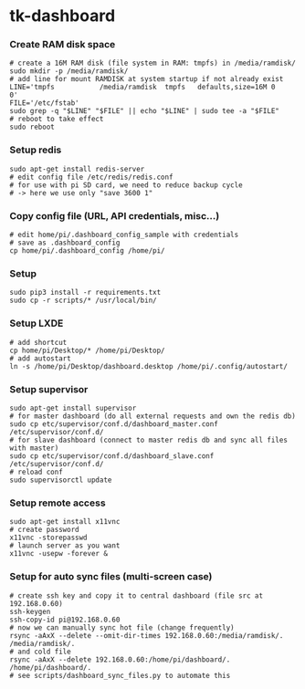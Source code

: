 # tk-dashboard

### Create RAM disk space

    # create a 16M RAM disk (file system in RAM: tmpfs) in /media/ramdisk/
    sudo mkdir -p /media/ramdisk/
    # add line for mount RAMDISK at system startup if not already exist
    LINE='tmpfs           /media/ramdisk  tmpfs   defaults,size=16M 0       0'
    FILE='/etc/fstab'
    sudo grep -q "$LINE" "$FILE" || echo "$LINE" | sudo tee -a "$FILE"
    # reboot to take effect
    sudo reboot

### Setup redis

    sudo apt-get install redis-server
    # edit config file /etc/redis/redis.conf
    # for use with pi SD card, we need to reduce backup cycle
    # -> here we use only "save 3600 1"

### Copy config file (URL, API credentials, misc...)

    # edit home/pi/.dashboard_config_sample with credentials
    # save as .dashboard_config
    cp home/pi/.dashboard_config /home/pi/

### Setup

    sudo pip3 install -r requirements.txt
    sudo cp -r scripts/* /usr/local/bin/

### Setup LXDE

    # add shortcut
    cp home/pi/Desktop/* /home/pi/Desktop/
    # add autostart
    ln -s /home/pi/Desktop/dashboard.desktop /home/pi/.config/autostart/

### Setup supervisor

    sudo apt-get install supervisor
    # for master dashboard (do all external requests and own the redis db)
    sudo cp etc/supervisor/conf.d/dashboard_master.conf /etc/supervisor/conf.d/
    # for slave dashboard (connect to master redis db and sync all files with master)
    sudo cp etc/supervisor/conf.d/dashboard_slave.conf /etc/supervisor/conf.d/
    # reload conf
    sudo supervisorctl update

### Setup remote access

    sudo apt-get install x11vnc
    # create password
    x11vnc -storepasswd
    # launch server as you want
    x11vnc -usepw -forever &

### Setup for auto sync files (multi-screen case)

    # create ssh key and copy it to central dashboard (file src at 192.168.0.60)
    ssh-keygen
    ssh-copy-id pi@192.168.0.60
    # now we can manually sync hot file (change frequently)
    rsync -aAxX --delete --omit-dir-times 192.168.0.60:/media/ramdisk/. /media/ramdisk/.
    # and cold file
    rsync -aAxX --delete 192.168.0.60:/home/pi/dashboard/. /home/pi/dashboard/.
    # see scripts/dashboard_sync_files.py to automate this
